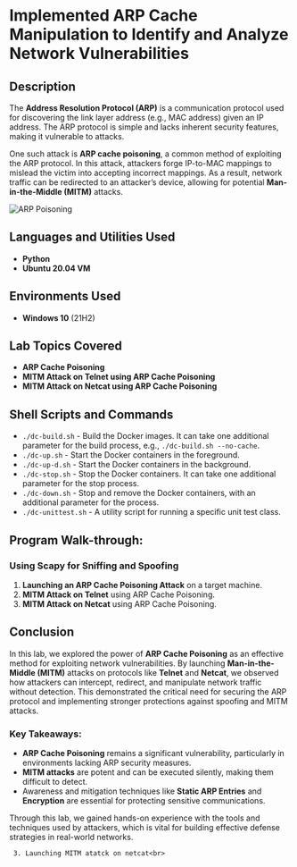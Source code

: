 # Implemented ARP Cache Manipulation to Identify and Analyze Network Vulnerabilities

## Description

The **Address Resolution Protocol (ARP)** is a communication protocol used for discovering the link layer address (e.g., MAC address) given an IP address. The ARP protocol is simple and lacks inherent security features, making it vulnerable to attacks.

One such attack is **ARP cache poisoning**, a common method of exploiting the ARP protocol. In this attack, attackers forge IP-to-MAC mappings to mislead the victim into accepting incorrect mappings. As a result, network traffic can be redirected to an attacker’s device, allowing for potential **Man-in-the-Middle (MITM)** attacks.

![ARP Poisoning](https://github.com/user-attachments/assets/374e63f4-0121-407a-9cb5-c2c6c2aff12f)

## Languages and Utilities Used

- **Python**
- **Ubuntu 20.04 VM**

## Environments Used

- **Windows 10** (21H2)

## Lab Topics Covered

- **ARP Cache Poisoning**
- **MITM Attack on Telnet using ARP Cache Poisoning**
- **MITM Attack on Netcat using ARP Cache Poisoning**

## Shell Scripts and Commands

- `./dc-build.sh` - Build the Docker images. It can take one additional parameter for the build process, e.g., `./dc-build.sh --no-cache`.
- `./dc-up.sh` - Start the Docker containers in the foreground.
- `./dc-up-d.sh` - Start the Docker containers in the background.
- `./dc-stop.sh` - Stop the Docker containers. It can take one additional parameter for the stop process.
- `./dc-down.sh` - Stop and remove the Docker containers, with an additional parameter for the process.
- `./dc-unittest.sh` - A utility script for running a specific unit test class.

## Program Walk-through:

### Using Scapy for Sniffing and Spoofing

1. **Launching an ARP Cache Poisoning Attack** on a target machine.
2. **MITM Attack on Telnet** using ARP Cache Poisoning.
3. **MITM Attack on Netcat** using ARP Cache Poisoning.

## Conclusion

In this lab, we explored the power of **ARP Cache Poisoning** as an effective method for exploiting network vulnerabilities. By launching **Man-in-the-Middle (MITM)** attacks on protocols like **Telnet** and **Netcat**, we observed how attackers can intercept, redirect, and manipulate network traffic without detection. This demonstrated the critical need for securing the ARP protocol and implementing stronger protections against spoofing and MITM attacks.

### Key Takeaways:
- **ARP Cache Poisoning** remains a significant vulnerability, particularly in environments lacking ARP security measures.
- **MITM attacks** are potent and can be executed silently, making them difficult to detect.
- Awareness and mitigation techniques like **Static ARP Entries** and **Encryption** are essential for protecting sensitive communications.

Through this lab, we gained hands-on experience with the tools and techniques used by attackers, which is vital for building effective defense strategies in real-world networks.

     3. Launching MITM atatck on netcat<br>
 


